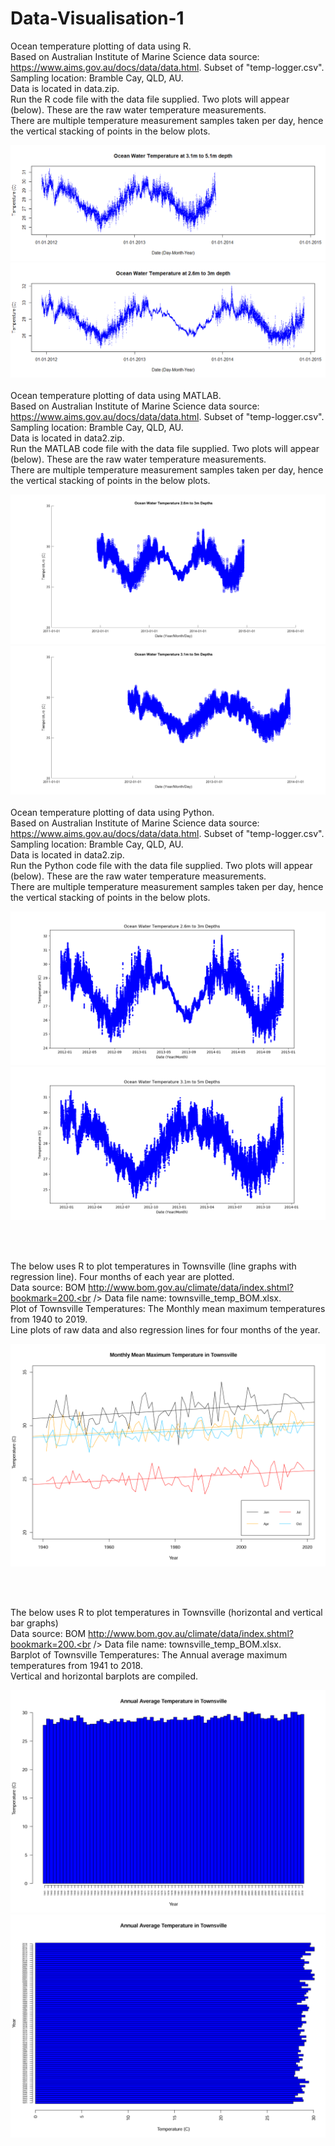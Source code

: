# Data-Visualisation-1

Ocean temperature plotting of data using R. <br />
Based on Australian Institute of Marine Science data source: https://www.aims.gov.au/docs/data/data.html. Subset of "temp-logger.csv". <br />
Sampling location: Bramble Cay, QLD, AU. <br />
Data is located in data.zip. <br />
Run the R code file with the data file supplied. Two plots will appear (below). These are the raw water temperature measurements. <br />
There are multiple temperature measurement samples taken per day, hence the vertical stacking of points in the below plots. 


![](images/image1.png)
![](images/image2.png)
<br />
<br />
Ocean temperature plotting of data using MATLAB. <br />
Based on Australian Institute of Marine Science data source: https://www.aims.gov.au/docs/data/data.html. Subset of "temp-logger.csv". <br />
Sampling location: Bramble Cay, QLD, AU. <br />
Data is located in data2.zip. <br />
Run the MATLAB code file with the data file supplied. Two plots will appear (below). These are the raw water temperature measurements. <br />
There are multiple temperature measurement samples taken per day, hence the vertical stacking of points in the below plots. 


![](images/fig1.png)
![](images/fig2.png)
<br />
<br />
Ocean temperature plotting of data using Python. <br />
Based on Australian Institute of Marine Science data source: https://www.aims.gov.au/docs/data/data.html. Subset of "temp-logger.csv". <br />
Sampling location: Bramble Cay, QLD, AU. <br />
Data is located in data2.zip. <br />
Run the Python code file with the data file supplied. Two plots will appear (below). These are the raw water temperature measurements. <br />
There are multiple temperature measurement samples taken per day, hence the vertical stacking of points in the below plots. 


![](images/Figure_1_python.png)
![](images/Figure_2_python.png)

<br /><br />

The below uses R to plot temperatures in Townsville (line graphs with regression line). Four months of each year are plotted.<br />
Data source: BOM http://www.bom.gov.au/climate/data/index.shtml?bookmark=200.<br />
Data file name: townsville_temp_BOM.xlsx.<br />
Plot of Townsville Temperatures: The Monthly mean maximum temperatures from 1940 to 2019.<br />
Line plots of raw data and also regression lines for four months of the year.<br />

![](images/rplot1_townsville_temp.png)

<br /><br />

The below uses R to plot temperatures in Townsville (horizontal and vertical bar graphs)<br />
Data source: BOM http://www.bom.gov.au/climate/data/index.shtml?bookmark=200.<br />
Data file name: townsville_temp_BOM.xlsx.<br />
Barplot of Townsville Temperatures: The Annual average maximum temperatures from 1941 to 2018.<br />
Vertical and horizontal barplots are compiled.<br />

![](images/rplot2a_townsville_temp.png)
![](images/rplot2b_townsville_temp.png)

<br /><br />


